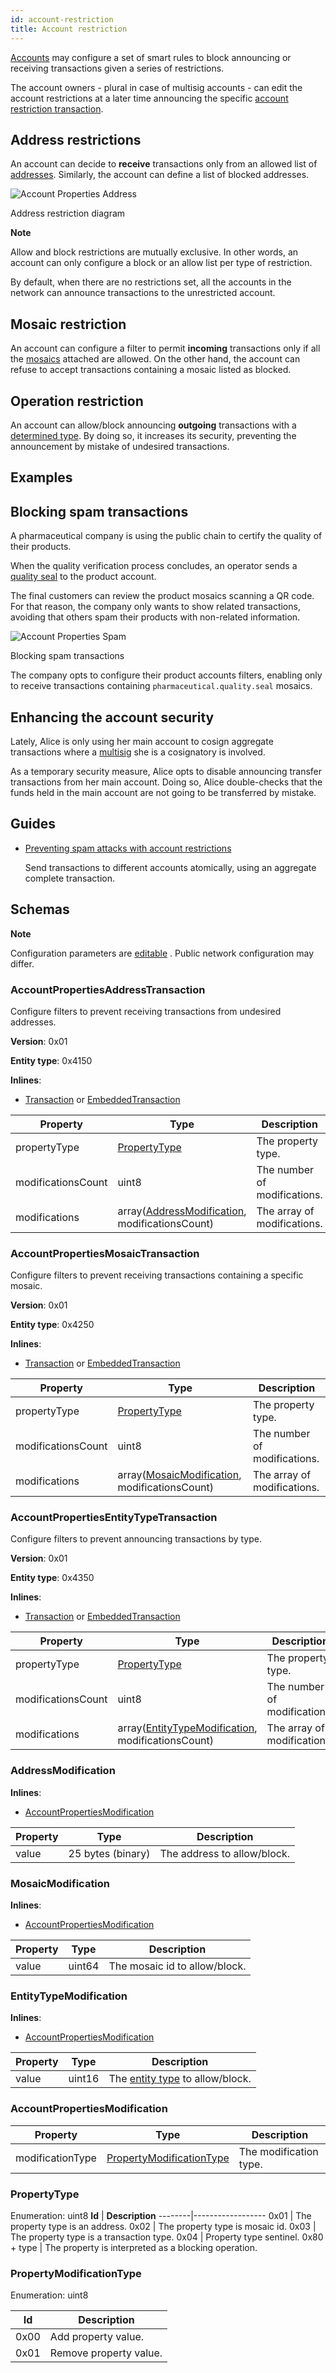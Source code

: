 ```yaml
---
id: account-restriction
title: Account restriction
---
```


[Accounts](./account.md) may configure a set of smart rules to block announcing or receiving transactions given a series of restrictions.

The account owners - plural in case of multisig accounts - can edit the account restrictions at a later time announcing the specific [account restriction transaction](./account-restriction.md#account-address-restriction-transaction).

## Address restrictions

An account can decide to **receive** transactions only from an allowed list of [addresses](./account.md). Similarly, the account can define a list of blocked addresses.

![Account Properties Address](/img/account-properties-address.png "Account Properties Address")

<p class="caption">Address restriction diagram</p>

<div class="info">

**Note**

Allow and block restrictions are mutually exclusive. In other words, an account can only configure a block or an allow list per type of restriction.

</div>

By default, when there are no restrictions set, all the accounts in the network can announce transactions to the unrestricted account.

## Mosaic restriction

An account can configure a filter to permit **incoming** transactions only if all the [mosaics](./mosaic.md) attached are allowed. On the other hand, the account can refuse to accept transactions containing a mosaic listed as blocked.

## Operation restriction

An account can allow/block announcing **outgoing** transactions with a [determined type](../protocol/transaction.md). By doing so, it increases its security, preventing the announcement by mistake of undesired transactions.

## Examples

## Blocking spam transactions

A pharmaceutical company is using the public chain to certify the quality of their products.

When the quality verification process concludes, an operator sends a [quality seal](./mosaic.md) to the product account.

The final customers can review the product mosaics scanning a QR code. For that reason, the company only wants to show related transactions, avoiding that others spam their products with non-related information.

![Account Properties Spam](/img/account-properties-spam.png "Account Properties Spam")

<p class="caption">Blocking spam transactions</p>

The company opts to configure their product accounts filters, enabling only to receive transactions containing `pharmaceutical.quality.seal` mosaics.

## Enhancing the account security

Lately, Alice is only using her main account to cosign aggregate transactions where a [multisig]( ./multisig-account.md ) she is a cosignatory is involved.

As a temporary security measure, Alice opts to disable announcing transfer transactions from her main account. Doing so, Alice double-checks that the funds held in the main account are not going to be transferred by mistake.

## Guides

- [Preventing spam attacks with account restrictions](../guides/account-restriction/preventing-spam-sttacks.md)

    Send transactions to different accounts atomically, using an aggregate complete transaction.


## Schemas

<div class="info">

**Note**

Configuration parameters are [editable][Server-configurable] . Public network configuration may differ.

</div>

### AccountPropertiesAddressTransaction

Configure filters to prevent receiving transactions from undesired addresses.

**Version**: 0x01

**Entity type**: 0x4150

**Inlines**:

- [Transaction][Transaction] or [EmbeddedTransaction][EmbeddedTransaction]

**Property** |	**Type** |	**Description**
-------------|-----------|-------------------
propertyType |	[PropertyType](#propertytype) |	The property type.
modificationsCount |	uint8 |	The number of modifications.
modifications |	array([AddressModification](#addressmodification), modificationsCount) |	The array of modifications.

### AccountPropertiesMosaicTransaction

Configure filters to prevent receiving transactions containing a specific mosaic.

**Version**: 0x01

**Entity type**: 0x4250

**Inlines**:

- [Transaction][Transaction] or [EmbeddedTransaction][EmbeddedTransaction]

**Property** |	**Type** |	**Description**
-------------|-----------|-------------------
propertyType |	[PropertyType](#propertytype) |	The property type.
modificationsCount |	uint8 |	The number of modifications.
modifications |	array([MosaicModification](#mosaicmodification), modificationsCount) |	The array of modifications.

### AccountPropertiesEntityTypeTransaction

Configure filters to prevent announcing transactions by type.

**Version**: 0x01

**Entity type**: 0x4350

**Inlines**:

- [Transaction][Transaction] or [EmbeddedTransaction][EmbeddedTransaction]

**Property** |	**Type** |	**Description**
-------------|-----------|-------------------
propertyType |	[PropertyType](#propertytype) |	The property type.
modificationsCount |	uint8 |	The number of modifications.
modifications |	array([EntityTypeModification](#entitytypemodification), modificationsCount) |	The array of modifications.

### AddressModification

**Inlines**:

- [AccountPropertiesModification](#accountpropertiesmodification)

**Property** |	**Type** |	**Description**
-------------|-----------|-------------------
value |	25 bytes (binary) |	The address to allow/block.

### MosaicModification

**Inlines**:

- [AccountPropertiesModification](#accountpropertiesmodification)

**Property** |	**Type** |	**Description**
-------------|-----------|-------------------
value |	uint64 |	The mosaic id to allow/block.

### EntityTypeModification

**Inlines**:

- [AccountPropertiesModification](#accountpropertiesmodification)

**Property** |	**Type** |	**Description**
-------------|-----------|-------------------
value |	uint16 	| The [entity type][Transaction-type] to allow/block.

### AccountPropertiesModification

**Property** |	**Type** |	**Description**
-------------|-----------|-------------------
modificationType |	[PropertyModificationType](#propertymodificationtype) |	The modification type.

### PropertyType

Enumeration: uint8
**Id**  |	**Description**
--------|------------------
0x01 |	The property type is an address.
0x02 |	The property type is mosaic id.
0x03 |	The property type is a transaction type.
0x04 |	Property type sentinel.
0x80 + type |	The property is interpreted as a blocking operation.

### PropertyModificationType

Enumeration: uint8

**Id**  |	**Description**
--------|------------------
0x00 |	Add property value.
0x01 |	Remove property value.

[EmbeddedTransaction]: ../protocol/transaction.md#embeddedtransaction
[Transaction]: ../protocol/transaction.md#transaction
[Transaction-type]: ../protocol/transaction.md#transaction-types
[Account]: ./account.md
[Mosaic]: ./mosaic.md
[Server-configurable]: https://github.com/proximax-storage/catapult-server/blob/master/resources/config-network.properties
[Multisig]: ./multisig-account.md
